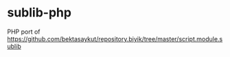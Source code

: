 # sublib-php
PHP port of https://github.com/bektasaykut/repository.biyik/tree/master/script.module.sublib
